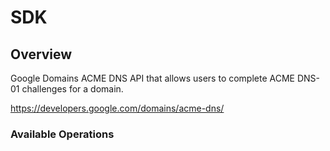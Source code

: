 # SDK

## Overview

Google Domains ACME DNS API that allows users to complete ACME DNS-01 challenges for a domain.

<https://developers.google.com/domains/acme-dns/>
### Available Operations

